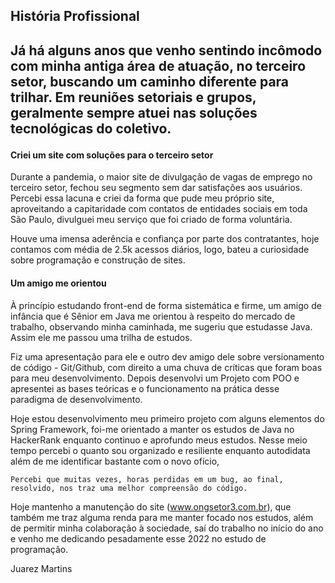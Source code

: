<h2><strong>História Profissional</strong><h2>
  
  Já há alguns anos que venho sentindo incômodo com minha antiga área de atuação, no terceiro setor, buscando um caminho 
  diferente para trilhar. Em reuniões setoriais e grupos, geralmente sempre atuei nas soluções tecnológicas do coletivo.
  
  <h4>Criei um site com soluções para o terceiro setor</h4>
  
  Durante a pandemia, o maior site de divulgação de vagas de emprego no terceiro setor, fechou seu segmento sem dar
  satisfações aos usuários. Percebi essa lacuna e criei da forma que pude meu próprio site, aproveitando a capitaridade
  com contatos de entidades sociais em toda São Paulo, divulguei meu serviço que foi criado de forma voluntária.
  
  Houve uma imensa aderência e confiança por parte dos contratantes, hoje contamos com média de 2.5k acessos diários,
  logo, bateu a curiosidade sobre programação e construção de sites. 
  
  <h4>Um amigo me orientou</h4>
  
  À princípio estudando front-end de forma sistemática e firme, um amigo de infância que é Sênior em Java me orientou à
  respeito do mercado de trabalho, observando minha caminhada, me sugeriu que estudasse Java. Assim ele me passou uma trilha 
  de estudos.
  
  Fiz uma apresentação para ele e outro dev amigo dele sobre versionamento de código - Git/Github, com direito a uma chuva de 
  críticas que foram boas para meu desenvolvimento. Depois desenvolvi um Projeto com POO e apresentei as bases teóricas e o 
  funcionamento na prática desse paradigma de desenvolvimento.
  
  Hoje estou desenvolvimento meu primeiro projeto com alguns elementos do Spring Framework, foi-me orientado a manter os 
  estudos de Java no HackerRank enquanto continuo e aprofundo meus estudos. Nesse meio tempo percebi o quanto sou organizado e
  resiliente enquanto autodidata além de me identificar bastante com o novo ofício,
  
    Percebi que muitas vezes, horas perdidas em um bug, ao final, resolvido, nos traz uma melhor compreensão do código.
  
  Hoje mantenho a manutenção do site (www.ongsetor3.com.br), que também me traz alguma renda para me manter focado nos estudos,
  além de permitir minha colaboração à sociedade, saí do trabalho no início do ano e venho me dedicando pesadamente esse 2022 no
  estudo de programação. 
  
  Juarez Martins
  
